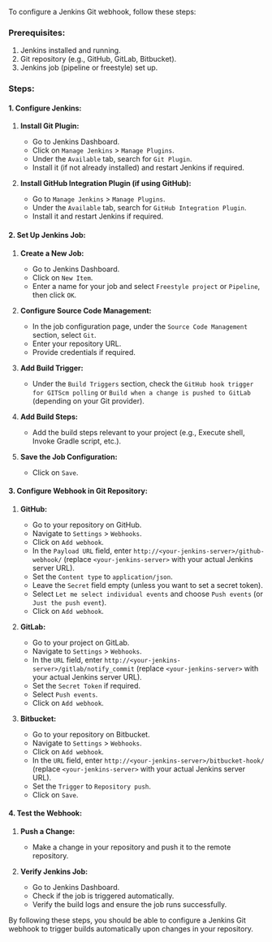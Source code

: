 To configure a Jenkins Git webhook, follow these steps:

### Prerequisites:
1. Jenkins installed and running.
2. Git repository (e.g., GitHub, GitLab, Bitbucket).
3. Jenkins job (pipeline or freestyle) set up.

### Steps:

#### 1. Configure Jenkins:
1. **Install Git Plugin:**
   - Go to Jenkins Dashboard.
   - Click on `Manage Jenkins` > `Manage Plugins`.
   - Under the `Available` tab, search for `Git Plugin`.
   - Install it (if not already installed) and restart Jenkins if required.

2. **Install GitHub Integration Plugin (if using GitHub):**
   - Go to `Manage Jenkins` > `Manage Plugins`.
   - Under the `Available` tab, search for `GitHub Integration Plugin`.
   - Install it and restart Jenkins if required.

#### 2. Set Up Jenkins Job:
1. **Create a New Job:**
   - Go to Jenkins Dashboard.
   - Click on `New Item`.
   - Enter a name for your job and select `Freestyle project` or `Pipeline`, then click `OK`.

2. **Configure Source Code Management:**
   - In the job configuration page, under the `Source Code Management` section, select `Git`.
   - Enter your repository URL.
   - Provide credentials if required.

3. **Add Build Trigger:**
   - Under the `Build Triggers` section, check the `GitHub hook trigger for GITScm polling` or `Build when a change is pushed to GitLab` (depending on your Git provider).

4. **Add Build Steps:**
   - Add the build steps relevant to your project (e.g., Execute shell, Invoke Gradle script, etc.).

5. **Save the Job Configuration:**
   - Click on `Save`.

#### 3. Configure Webhook in Git Repository:
1. **GitHub:**
   - Go to your repository on GitHub.
   - Navigate to `Settings` > `Webhooks`.
   - Click on `Add webhook`.
   - In the `Payload URL` field, enter `http://<your-jenkins-server>/github-webhook/` (replace `<your-jenkins-server>` with your actual Jenkins server URL).
   - Set the `Content type` to `application/json`.
   - Leave the `Secret` field empty (unless you want to set a secret token).
   - Select `Let me select individual events` and choose `Push events` (or `Just the push event`).
   - Click on `Add webhook`.

2. **GitLab:**
   - Go to your project on GitLab.
   - Navigate to `Settings` > `Webhooks`.
   - In the `URL` field, enter `http://<your-jenkins-server>/gitlab/notify_commit` (replace `<your-jenkins-server>` with your actual Jenkins server URL).
   - Set the `Secret Token` if required.
   - Select `Push events`.
   - Click on `Add webhook`.

3. **Bitbucket:**
   - Go to your repository on Bitbucket.
   - Navigate to `Settings` > `Webhooks`.
   - Click on `Add webhook`.
   - In the `URL` field, enter `http://<your-jenkins-server>/bitbucket-hook/` (replace `<your-jenkins-server>` with your actual Jenkins server URL).
   - Set the `Trigger` to `Repository push`.
   - Click on `Save`.

#### 4. Test the Webhook:
1. **Push a Change:**
   - Make a change in your repository and push it to the remote repository.

2. **Verify Jenkins Job:**
   - Go to Jenkins Dashboard.
   - Check if the job is triggered automatically.
   - Verify the build logs and ensure the job runs successfully.

By following these steps, you should be able to configure a Jenkins Git webhook to trigger builds automatically upon changes in your repository.

